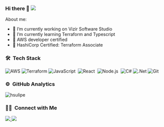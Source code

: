 ### Hi there 👋 ![](https://visitor-badge.glitch.me/badge?page_id=hsulipe.hsulipe)
<!-- **hsulipe/hsulipe** is a ✨ _special_ ✨ repository because its `README.md` (this file) appears on your GitHub profile. -->
About me:

- 🔭 I’m currently working on Vizir Software Studio
- 🌱 I’m currently learning Terraform and Typescript
- 📜 AWS developer certified
- 📜 HashiCorp Certified: Terraform Associate

### 🛠 &nbsp;Tech Stack

![AWS](https://img.shields.io/badge/Amazon_AWS-05122A?logo=amazon-aws&logoColor=white&style=flat)
![Terraform](https://img.shields.io/badge/Terraform-05122A?logo=terraform&logoColor=white&style=flat)
![JavaScript](https://img.shields.io/badge/-JavaScript-05122A?style=flat&logo=javascript)&nbsp;
![React](https://img.shields.io/badge/-React-05122A?style=flat&logo=react)&nbsp;
![Node.js](https://img.shields.io/badge/-Node.js-05122A?style=flat&logo=node.js)&nbsp;
![C#](https://img.shields.io/badge/c%23-05122A?style=flag&logo=c-sharp)
![.Net](https://img.shields.io/badge/.NET-05122A?style=flat&logo=.net)
![Git](https://img.shields.io/badge/-Git-05122A?style=flat&logo=git)&nbsp;

### ⚙️ &nbsp;GitHub Analytics

<div float="left">
    <img src="https://github-readme-stats.vercel.app/api?username=hsulipe&show_icons=true&theme=algolia" alt="hsulipe" />
    <!-- <img src="https://github-readme-stats.vercel.app/api/top-langs/?username=hsulipe&theme=algolia" alt="hsulipe" /> -->
<div>

### 🤝🏻 &nbsp;Connect with Me

<a href="https://www.linkedin.com/in/felipe-hsu-2a604012b/">
  <img src="https://img.shields.io/badge/-Linkedin-0077B5?style=flat&logo=Linkedin&logoColor=white"/>
</a>
<a href="mailto:felipe_hsu@hotmail.com">
  <img src="https://img.shields.io/badge/-Gmail-D14836?style=flat&logo=Gmail&logoColor=white"/>
</a>
